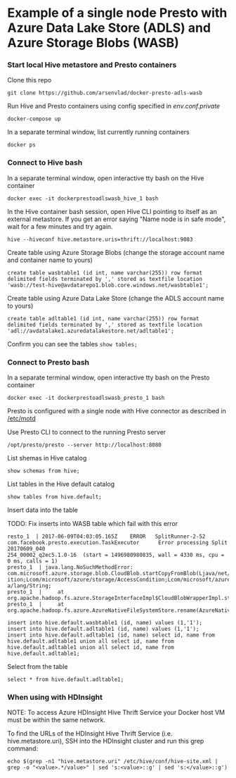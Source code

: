 # Example of a single node Presto with Azure Data Lake Store (ADLS) and Azure Storage Blobs (WASB)

### Start local Hive metastore and Presto containers

Clone this repo

```git clone https://github.com/arsenvlad/docker-presto-adls-wasb```

Run Hive and Presto containers using config specified in *env.conf.private*

```docker-compose up```

In a separate terminal window, list currently running containers

```docker ps```

### Connect to Hive bash

In a separate terminal window, open interactive tty bash on the Hive container

```docker exec -it dockerprestoadlswasb_hive_1 bash```

In the Hive container bash session, open Hive CLI pointing to itself as an external metastore. If you get an error saying "Name node is in safe mode", wait for a few minutes and try again.

```hive --hiveconf hive.metastore.uris=thrift://localhost:9083```

Create table using Azure Storage Blobs (change the storage account name and container name to yours)

```create table wasbtable1 (id int, name varchar(255)) row format delimited fields terminated by ',' stored as textfile location 'wasb://test-hive@avdatarepo1.blob.core.windows.net/wasbtable1';```

Create table using Azure Data Lake Store (change the ADLS account name to yours)

```create table adltable1 (id int, name varchar(255)) row format delimited fields terminated by ',' stored as textfile location 'adl://avdatalake1.azuredatalakestore.net/adltable1';```

Confirm you can see the tables
```show tables;```

### Connect to Presto bash
In a separate terminal window, open interactive tty bash on the Presto container

```docker exec -it dockerprestoadlswasb_presto_1 bash```

Presto is configured with a single node with Hive connector as described in [/etc/motd](files/motd.txt)

Use Presto CLI to connect to the running Presto server

```/opt/presto/presto --server http://localhost:8080```

List shemas in Hive catalog

```show schemas from hive;```

List tables in the Hive default catalog

```show tables from hive.default;```

Insert data into the table

TODO: Fix inserts into WASB table which fail with this error

```
resto_1  | 2017-06-09T04:03:05.165Z    ERROR   SplitRunner-2-52        com.facebook.presto.execution.TaskExecutor      Error processing Split 20170609_040
254_00002_q2ec5.1.0-16  (start = 1496980980835, wall = 4330 ms, cpu = 0 ms, calls = 1)
presto_1  | java.lang.NoSuchMethodError: com.microsoft.azure.storage.blob.CloudBlob.startCopyFromBlob(Ljava/net/URI;Lcom/microsoft/azure/storage/AccessCond
ition;Lcom/microsoft/azure/storage/AccessCondition;Lcom/microsoft/azure/storage/blob/BlobRequestOptions;Lcom/microsoft/azure/storage/OperationContext;)Ljav
a/lang/String;
presto_1  |     at org.apache.hadoop.fs.azure.StorageInterfaceImpl$CloudBlobWrapperImpl.startCopyFromBlob(StorageInterfaceImpl.java:399)
presto_1  |     at org.apache.hadoop.fs.azure.AzureNativeFileSystemStore.rename(AzureNativeFileSystemStore.java:2449)
```

```
insert into hive.default.wasbtable1 (id, name) values (1,'1');
insert into hive.default.adltable1 (id, name) values (1,'1');
insert into hive.default.adltable1 (id, name) select id, name from hive.default.adltable1 union all select id, name from hive.default.adltable1 union all select id, name from hive.default.adltable1;
```

Select from the table

```select * from hive.default.adltable1;```

### When using with HDInsight

NOTE: To access Azure HDInsight Hive Thrift Service your Docker host VM must be within the same network.

To find the URLs of the HDInsight Hive Thrift Service (i.e. hive.metastore.uri), SSH into the HDInsight cluster and run this grep command:

```echo $(grep -n1 "hive.metastore.uri" /etc/hive/conf/hive-site.xml | grep -o "<value>.*/value>" | sed 's:<value>::g' | sed 's:</value>::g')```
